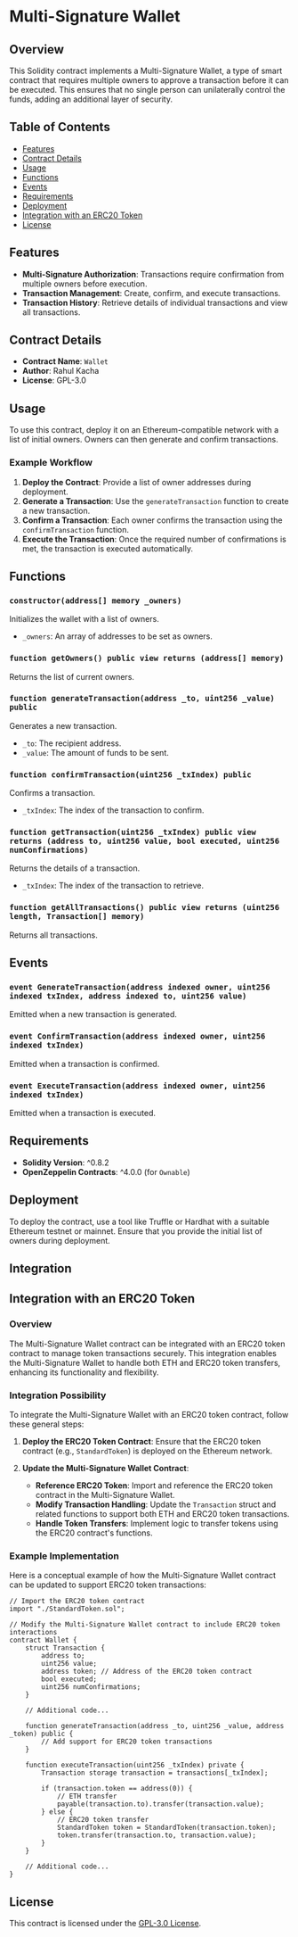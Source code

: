 # Multi-Signature Wallet

## Overview

This Solidity contract implements a Multi-Signature Wallet, a type of smart contract that requires multiple owners to approve a transaction before it can be executed. This ensures that no single person can unilaterally control the funds, adding an additional layer of security.

## Table of Contents

- [Features](#features)
- [Contract Details](#contract-details)
- [Usage](#usage)
- [Functions](#functions)
- [Events](#events)
- [Requirements](#requirements)
- [Deployment](#deployment)
- [Integration with an ERC20 Token](#Integration)
- [License](#license)

## Features

- **Multi-Signature Authorization**: Transactions require confirmation from multiple owners before execution.
- **Transaction Management**: Create, confirm, and execute transactions.
- **Transaction History**: Retrieve details of individual transactions and view all transactions.

## Contract Details

- **Contract Name**: `Wallet`
- **Author**: Rahul Kacha
- **License**: GPL-3.0

## Usage

To use this contract, deploy it on an Ethereum-compatible network with a list of initial owners. Owners can then generate and confirm transactions.

### Example Workflow

1. **Deploy the Contract**: Provide a list of owner addresses during deployment.
2. **Generate a Transaction**: Use the `generateTransaction` function to create a new transaction.
3. **Confirm a Transaction**: Each owner confirms the transaction using the `confirmTransaction` function.
4. **Execute the Transaction**: Once the required number of confirmations is met, the transaction is executed automatically.

## Functions

### `constructor(address[] memory _owners)`

Initializes the wallet with a list of owners.

- `_owners`: An array of addresses to be set as owners.

### `function getOwners() public view returns (address[] memory)`

Returns the list of current owners.

### `function generateTransaction(address _to, uint256 _value) public`

Generates a new transaction.

- `_to`: The recipient address.
- `_value`: The amount of funds to be sent.

### `function confirmTransaction(uint256 _txIndex) public`

Confirms a transaction.

- `_txIndex`: The index of the transaction to confirm.

### `function getTransaction(uint256 _txIndex) public view returns (address to, uint256 value, bool executed, uint256 numConfirmations)`

Returns the details of a transaction.

- `_txIndex`: The index of the transaction to retrieve.

### `function getAllTransactions() public view returns (uint256 length, Transaction[] memory)`

Returns all transactions.

## Events

### `event GenerateTransaction(address indexed owner, uint256 indexed txIndex, address indexed to, uint256 value)`

Emitted when a new transaction is generated.

### `event ConfirmTransaction(address indexed owner, uint256 indexed txIndex)`

Emitted when a transaction is confirmed.

### `event ExecuteTransaction(address indexed owner, uint256 indexed txIndex)`

Emitted when a transaction is executed.

## Requirements

- **Solidity Version**: ^0.8.2
- **OpenZeppelin Contracts**: ^4.0.0 (for `Ownable`)

## Deployment

To deploy the contract, use a tool like Truffle or Hardhat with a suitable Ethereum testnet or mainnet. Ensure that you provide the initial list of owners during deployment.

## Integration

## Integration with an ERC20 Token

### Overview

The Multi-Signature Wallet contract can be integrated with an ERC20 token contract to manage token transactions securely. This integration enables the Multi-Signature Wallet to handle both ETH and ERC20 token transfers, enhancing its functionality and flexibility.

### Integration Possibility

To integrate the Multi-Signature Wallet with an ERC20 token contract, follow these general steps:

1. **Deploy the ERC20 Token Contract**: Ensure that the ERC20 token contract (e.g., `StandardToken`) is deployed on the Ethereum network.

2. **Update the Multi-Signature Wallet Contract**:
   - **Reference ERC20 Token**: Import and reference the ERC20 token contract in the Multi-Signature Wallet.
   - **Modify Transaction Handling**: Update the `Transaction` struct and related functions to support both ETH and ERC20 token transactions.
   - **Handle Token Transfers**: Implement logic to transfer tokens using the ERC20 contract's functions.

### Example Implementation

Here is a conceptual example of how the Multi-Signature Wallet contract can be updated to support ERC20 token transactions:

```solidity
// Import the ERC20 token contract
import "./StandardToken.sol";

// Modify the Multi-Signature Wallet contract to include ERC20 token interactions
contract Wallet {
    struct Transaction {
        address to;
        uint256 value;
        address token; // Address of the ERC20 token contract
        bool executed;
        uint256 numConfirmations;
    }

    // Additional code...

    function generateTransaction(address _to, uint256 _value, address _token) public {
        // Add support for ERC20 token transactions
    }

    function executeTransaction(uint256 _txIndex) private {
        Transaction storage transaction = transactions[_txIndex];

        if (transaction.token == address(0)) {
            // ETH transfer
            payable(transaction.to).transfer(transaction.value);
        } else {
            // ERC20 token transfer
            StandardToken token = StandardToken(transaction.token);
            token.transfer(transaction.to, transaction.value);
        }
    }

    // Additional code...
}
```

## License

This contract is licensed under the [GPL-3.0 License](https://opensource.org/licenses/GPL-3.0).
